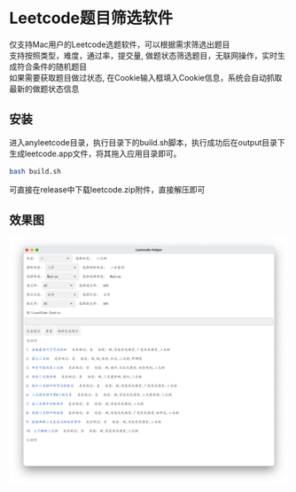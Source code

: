 # Leetcode题目筛选软件
仅支持Mac用户的Leetcode选题软件，可以根据需求筛选出题目 </br>
支持按照类型，难度，通过率，提交量, 做题状态筛选题目，无联网操作，实时生成符合条件的随机题目 </br>
如果需要获取题目做过状态, 在Cookie输入框填入Cookie信息，系统会自动抓取最新的做题状态信息


## 安装
进入anyleetcode目录，执行目录下的build.sh脚本，执行成功后在output目录下生成leetcode.app文件，将其拖入应用目录即可。
```bash
bash build.sh
```

可直接在release中下载leetcode.zip附件，直接解压即可

## 效果图
![效果图](static/result.jpg)